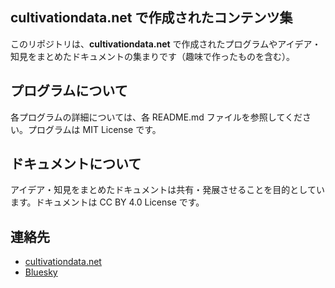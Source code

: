 ## cultivationdata.net で作成されたコンテンツ集

このリポジトリは、**cultivationdata.net** で作成されたプログラムやアイデア・知見をまとめたドキュメントの集まりです（趣味で作ったものを含む）。

## プログラムについて

各プログラムの詳細については、各 README.md ファイルを参照してください。プログラムは MIT License です。

## ドキュメントについて

アイデア・知見をまとめたドキュメントは共有・発展させることを目的としています。ドキュメントは CC BY 4.0 License です。

## 連絡先

* [cultivationdata.net](https://www.cultivationdata.net/)
* [Bluesky](https://bsky.app/profile/cultivationdata.net)
